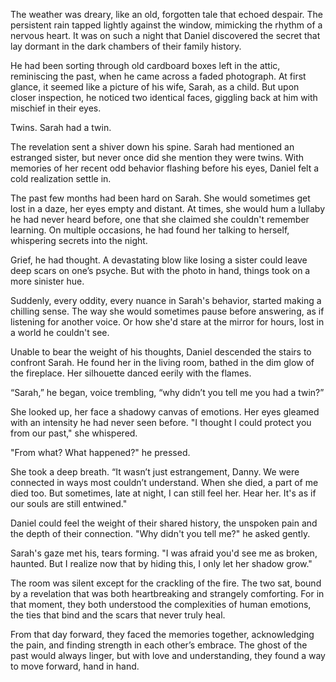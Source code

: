 The weather was dreary, like an old, forgotten tale that echoed despair. The persistent rain tapped lightly against the window, mimicking the rhythm of a nervous heart. It was on such a night that Daniel discovered the secret that lay dormant in the dark chambers of their family history.

He had been sorting through old cardboard boxes left in the attic, reminiscing the past, when he came across a faded photograph. At first glance, it seemed like a picture of his wife, Sarah, as a child. But upon closer inspection, he noticed two identical faces, giggling back at him with mischief in their eyes.

Twins. Sarah had a twin.

The revelation sent a shiver down his spine. Sarah had mentioned an estranged sister, but never once did she mention they were twins. With memories of her recent odd behavior flashing before his eyes, Daniel felt a cold realization settle in.

The past few months had been hard on Sarah. She would sometimes get lost in a daze, her eyes empty and distant. At times, she would hum a lullaby he had never heard before, one that she claimed she couldn't remember learning. On multiple occasions, he had found her talking to herself, whispering secrets into the night.

Grief, he had thought. A devastating blow like losing a sister could leave deep scars on one’s psyche. But with the photo in hand, things took on a more sinister hue.

Suddenly, every oddity, every nuance in Sarah's behavior, started making a chilling sense. The way she would sometimes pause before answering, as if listening for another voice. Or how she'd stare at the mirror for hours, lost in a world he couldn't see.

Unable to bear the weight of his thoughts, Daniel descended the stairs to confront Sarah. He found her in the living room, bathed in the dim glow of the fireplace. Her silhouette danced eerily with the flames.

“Sarah,” he began, voice trembling, “why didn’t you tell me you had a twin?”

She looked up, her face a shadowy canvas of emotions. Her eyes gleamed with an intensity he had never seen before. "I thought I could protect you from our past," she whispered.

"From what? What happened?" he pressed.

She took a deep breath. “It wasn’t just estrangement, Danny. We were connected in ways most couldn’t understand. When she died, a part of me died too. But sometimes, late at night, I can still feel her. Hear her. It's as if our souls are still entwined."

Daniel could feel the weight of their shared history, the unspoken pain and the depth of their connection. "Why didn't you tell me?" he asked gently.

Sarah's gaze met his, tears forming. "I was afraid you'd see me as broken, haunted. But I realize now that by hiding this, I only let her shadow grow."

The room was silent except for the crackling of the fire. The two sat, bound by a revelation that was both heartbreaking and strangely comforting. For in that moment, they both understood the complexities of human emotions, the ties that bind and the scars that never truly heal.

From that day forward, they faced the memories together, acknowledging the pain, and finding strength in each other’s embrace. The ghost of the past would always linger, but with love and understanding, they found a way to move forward, hand in hand.